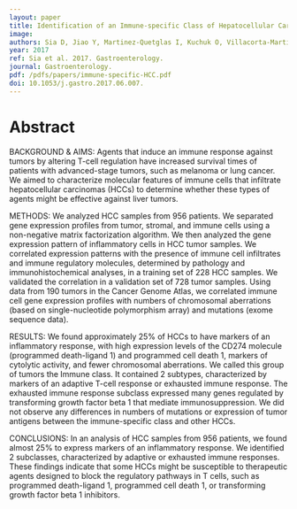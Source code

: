 ```yaml
---
layout: paper
title: Identification of an Immune-specific Class of Hepatocellular Carcinoma, Based on Molecular Features.
image: 
authors: Sia D, Jiao Y, Martinez-Quetglas I, Kuchuk O, Villacorta-Martin C, Castro de Moura M, Putra J, Camprecios G, Bassaganyas L, Akers N, Losic B, Waxman S, Thung SN, Mazzaferro V, Esteller M, Friedman SL, Schwartz M, Villanueva A, Llovet JM.
year: 2017
ref: Sia et al. 2017. Gastroenterology.
journal: Gastroenterology.
pdf: /pdfs/papers/immune-specific-HCC.pdf
doi: 10.1053/j.gastro.2017.06.007.
---
```


# Abstract

BACKGROUND & AIMS: Agents that induce an immune response against tumors by altering T-cell regulation have increased survival times of patients with advanced-stage tumors, such as melanoma or lung cancer. We aimed to characterize molecular features of immune cells that infiltrate hepatocellular carcinomas (HCCs) to determine whether these types of agents might be effective against liver tumors.

METHODS: We analyzed HCC samples from 956 patients. We separated gene expression profiles from tumor, stromal, and immune cells using a non-negative matrix factorization algorithm. We then analyzed the gene expression pattern of inflammatory cells in HCC tumor samples. We correlated expression patterns with the presence of immune cell infiltrates and immune regulatory molecules, determined by pathology and immunohistochemical analyses, in a training set of 228 HCC samples. We validated the correlation in a validation set of 728 tumor samples. Using data from 190 tumors in the Cancer Genome Atlas, we correlated immune cell gene expression profiles with numbers of chromosomal aberrations (based on single-nucleotide polymorphism array) and mutations (exome sequence data).

RESULTS: We found approximately 25% of HCCs to have markers of an inflammatory response, with high expression levels of the CD274 molecule (programmed death-ligand 1) and programmed cell death 1, markers of cytolytic activity, and fewer chromosomal aberrations. We called this group of tumors the Immune class. It contained 2 subtypes, characterized by markers of an adaptive T-cell response or exhausted immune response. The exhausted immune response subclass expressed many genes regulated by transforming growth factor beta 1 that mediate immunosuppression. We did not observe any differences in numbers of mutations or expression of tumor antigens between the immune-specific class and other HCCs.

CONCLUSIONS: In an analysis of HCC samples from 956 patients, we found almost 25% to express markers of an inflammatory response. We identified 2 subclasses, characterized by adaptive or exhausted immune responses. These findings indicate that some HCCs might be susceptible to therapeutic agents designed to block the regulatory pathways in T cells, such as programmed death-ligand 1, programmed cell death 1, or transforming growth factor beta 1 inhibitors.